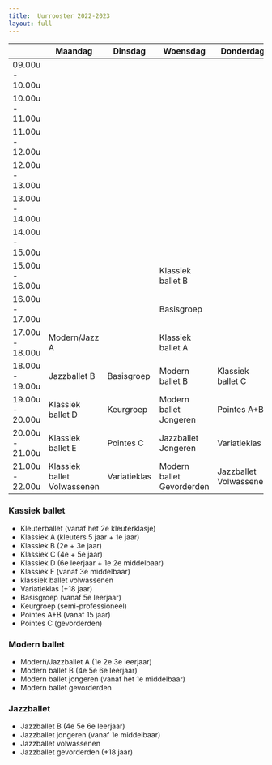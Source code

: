 ```yaml
---
title:  Uurrooster 2022-2023
layout: full
---
```

<table id="uurrooster" class="table table-striped table-bordered table-condensed">
  <thead>
    <tr>
      <th></th>
      <th>Maandag</th>
      <th>Dinsdag</th>
      <th>Woensdag</th>
      <th>Donderdag</th>
      <th>Vrijdag</th>
      <th>Zaterdag</th>
    </tr>
  </thead>
  <tbody>
    <tr>
      <td>09.00u - 10.00u</td>
      <td></td>
      <td></td>
      <td></td>
      <td></td>
      <td></td>
      <td>Klassiek ballet B</td>
    </tr>
    <tr>
      <td>10.00u - 11.00u</td>
      <td></td>
      <td></td>
      <td></td>
      <td></td>
      <td></td>
      <td>Klassiek ballet C</td>
    </tr>
    <tr>
      <td>11.00u - 12.00u</td>
      <td></td>
      <td></td>
      <td></td>
      <td></td>
      <td></td>
      <td>Basisgroep</td>
    </tr>
    <tr>
      <td>12.00u - 13.00u</td>
      <td></td>
      <td></td>
      <td></td>
      <td></td>
      <td></td>
      <td>Variatieklas</td>
    </tr>
    <tr>
      <td>13.00u - 14.00u</td>
      <td></td>
      <td></td>
      <td></td>
      <td></td>
      <td></td>
      <td>Keurgroep</td>
    </tr>
    <tr>
      <td>14.00u - 15.00u</td>
      <td></td>
      <td></td>
      <td></td>
      <td></td>
      <td></td>
      <td>Kleuterballet</td>
    </tr>
    <tr>
      <td>15.00u - 16.00u</td>
      <td></td>
      <td></td>
      <td>Klassiek ballet B</td>
      <td></td>
      <td></td>
      <td>Klassiek ballet A</td>
    </tr>
    <tr>
      <td>16.00u - 17.00u</td>
      <td></td>
      <td></td>
      <td>Basisgroep</td>
      <td></td>
      <td></td>
      <td></td>
    </tr>
    <tr>
      <td>17.00u - 18.00u</td>
      <td>Modern/Jazz A</td>
      <td></td>
      <td>Klassiek ballet A</td>
      <td></td>
      <td></td>
      <td></td>
    </tr>
    <tr>
      <td>18.00u - 19.00u</td>
      <td>Jazzballet B</td>
      <td>Basisgroep</td>
      <td>Modern ballet B</td>
      <td>Klassiek ballet C</td>
      <td>Basisgroep</td>
      <td></td>
    </tr>
    <tr>
      <td>19.00u - 20.00u</td>
      <td>Klassiek ballet D</td>
      <td>Keurgroep</td>
      <td>Modern ballet<br/>Jongeren</td>
      <td>Pointes A+B</td>
      <td>Klassiek ballet E</td>
      <td></td>
    </tr>
    <tr>
      <td>20.00u - 21.00u</td>
      <td>Klassiek ballet E</td>
      <td>Pointes C</td>
      <td>Jazzballet<br/>Jongeren</td>
      <td>Variatieklas</td>
      <td>Keurgroep</td>
      <td></td>
    </tr>
    <tr>
      <td>21.00u - 22.00u</td>
      <td>Klassiek ballet<br/>Volwassenen</td>
      <td>Variatieklas</td>
      <td>Modern ballet<br/>Gevorderden</td>
      <td>Jazzballet<br/>Volwassenen</td>
      <td>Jazzballet<br/>Gevorderden</td>
      <td></td>
    </tr>
  </tbody>
</table>

<div class="flex-columns">
<section>
<h3>Kassiek ballet</h3>
<ul>
<li>Kleuterballet (vanaf het 2e kleuterklasje)</li>
<li>Klassiek A (kleuters 5 jaar + 1e jaar)</li>
<li>Klassiek B (2e + 3e jaar)</li>
<li>Klassiek C (4e + 5e jaar)</li>
<li>Klassiek D (6e leerjaar + 1e 2e middelbaar)</li>
<li>Klassiek E (vanaf 3e middelbaar)</li>
<li>klassiek ballet volwassenen</li>
<li>Variatieklas (+18 jaar)</li>
<li>Basisgroep (vanaf 5e leerjaar)</li>
<li>Keurgroep (semi-professioneel)</li>
<li>Pointes A+B (vanaf 15 jaar)</li>
<li>Pointes C (gevorderden)</li>
</ul>
</section>
<section>
<h3>Modern ballet</h3>
<ul>
<li>Modern/Jazzballet A (1e 2e 3e leerjaar)</li>
<li>Modern ballet B (4e 5e 6e leerjaar)</li>
<li>Modern ballet jongeren (vanaf het 1e middelbaar)</li>
<li>Modern ballet gevorderden</li>
</ul>
</section>
<section>
<h3>Jazzballet</h3>
<ul>
<li>Jazzballet B (4e 5e 6e leerjaar)</li>
<li>Jazzballet jongeren (vanaf 1e middelbaar)</li>
<li>Jazzballet volwassenen</li>
<li>Jazzballet gevorderden (+18 jaar)</li>
</ul>
</section>
</div>
